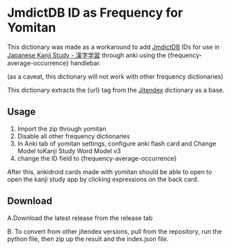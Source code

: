 # JmdictDB ID as Frequency for Yomitan

This dictionary was made as a workaround to add [JmdictDB](https://www.edrdg.org/jmdictdb/index.html) IDs for use in [Japanese Kanji Study - 漢字学習](https://play.google.com/store/apps/details?id=com.mindtwisted.kanjistudy&hl=en_SG/) through anki using the {frequency-average-occurrence} handlebar.

(as a caveat, this dictionary will not work with other frequency dictionaries)

This dictionary extracts the {url} tag from the [Jitendex](https://github.com/stephenmk/Jitendex) dictionary as a base. 

## Usage
1. Import the zip through yomitan
2. Disable all other frequency dictionaries 
3. In Anki tab of yomitan settings, configure anki flash card and Change Model toKanji Study Word Model v3
4. change the ID field to {frequency-average-occurrence}

After this, ankidroid cards made with yomitan should be able to open to open the kanji study app by clicking expressions on the back card.
## Download
A.Download the latest release from the release tab

B. To convert from other jitendex versions, pull from the repository, run the python file, then zip up the result and the index.json file.

